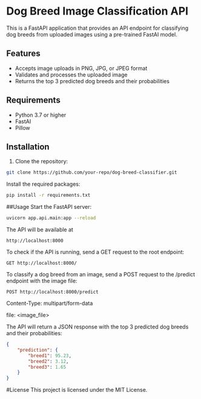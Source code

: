 # Dog Breed Image Classification API

This is a FastAPI application that provides an API endpoint for classifying dog breeds from uploaded images using a pre-trained FastAI model.

## Features

- Accepts image uploads in PNG, JPG, or JPEG format
- Validates and processes the uploaded image
- Returns the top 3 predicted dog breeds and their probabilities

## Requirements

- Python 3.7 or higher
- FastAI
- Pillow

## Installation

1. Clone the repository:

```bash
git clone https://github.com/your-repo/dog-breed-classifier.git
```

Install the required packages:
```bash
pip install -r requirements.txt
```


##Usage
Start the FastAPI server:

```bash
uvicorn app.api.main:app --reload
```

The API will be available at 
```
http://localhost:8000
```

To check if the API is running, send a GET request to the root endpoint:

```
GET http://localhost:8000/
```

To classify a dog breed from an image, send a POST request to the 
/predict
 endpoint with the image file:

```
POST http://localhost:8000/predict
```

Content-Type: multipart/form-data

file: <image_file>


The API will return a JSON response with the top 3 predicted dog breeds and their probabilities:

```json
{
    "prediction": {
        "breed1": 95.23,
        "breed2": 3.12,
        "breed3": 1.65
    }
}
```


#License
This project is licensed under the MIT License.
